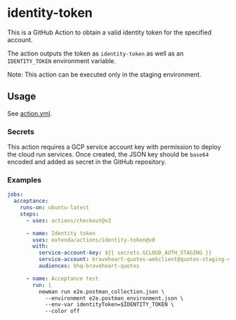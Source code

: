# identity-token

This is a GitHub Action to obtain a valid identity token for the specified account.

The action outputs the token as `identity-token` as well as an `IDENTITY_TOKEN` environment variable. 

Note: This action can be executed only in the staging environment.

## Usage

See [action.yml](action.yml).

### Secrets

This action requires a GCP service account key with permission to deploy the cloud run services.
Once created, the JSON key should be `base64` encoded and added as secret in the GitHub repository.

### Examples

```yaml
jobs:
  acceptance:
    runs-on: ubuntu-latest
    steps:
      - uses: actions/checkout@v2

      - name: Identity token
        uses: extenda/actions/identity-token@v0
        with:
          service-account-key: ${{ secrets.GCLOUD_AUTH_STAGING }}
          service-account: braveheart-quotes-webclient@quotes-staging-ccdf.iam.gserviceaccount.com
          audiences: bhq-braveheart-quotes

      - name: Acceptance test
        run: |
          newman run e2e.postman_collection.json \
            --environment e2e.postman_environment.json \
            --env-var identityToken=$IDENTITY_TOKEN \
            --color off
```
